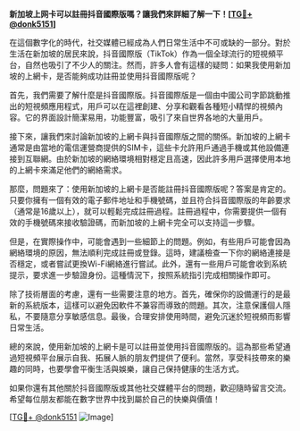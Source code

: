 **新加坡上网卡可以註冊抖音國際版嗎？讓我們來詳細了解一下！[[TG💪+ @donk5151](https://t.me/s/donk5151)]**

在這個數字化的時代，社交媒體已經成為人們日常生活中不可或缺的一部分。對於生活在新加坡的居民來說，抖音國際版（TikTok）作為一個全球流行的短視頻平台，自然也吸引了不少人的關注。然而，許多人會有這樣的疑問：如果我使用新加坡的上網卡，是否能夠成功註冊並使用抖音國際版呢？

首先，我們需要了解什麼是抖音國際版。抖音國際版是一個由中國公司字節跳動推出的短視頻應用程式，用戶可以在這裡創建、分享和觀看各種短小精悍的視頻內容。它的界面設計簡潔易用，功能豐富，吸引了來自世界各地的大量用戶。

接下來，讓我們來討論新加坡的上網卡與抖音國際版之間的關係。新加坡的上網卡通常是由當地的電信運營商提供的SIM卡，這些卡允許用戶通過手機或其他設備連接到互聯網。由於新加坡的網絡環境相對穩定且高速，因此許多用戶選擇使用本地的上網卡來滿足他們的網絡需求。

那麼，問題來了：使用新加坡的上網卡是否能註冊抖音國際版呢？答案是肯定的。只要你擁有一個有效的電子郵件地址和手機號碼，並且符合抖音國際版的年齡要求（通常是16歲以上），就可以輕鬆完成註冊過程。註冊過程中，你需要提供一個有效的手機號碼來接收驗證碼，而新加坡的上網卡完全可以支持這一步驟。

但是，在實際操作中，可能會遇到一些細節上的問題。例如，有些用戶可能會因為網絡環境的原因，無法順利完成註冊或登錄。這時，建議檢查一下你的網絡連接是否穩定，或者嘗試更換Wi-Fi網絡進行嘗試。此外，還有一些用戶可能會收到系統提示，要求進一步驗證身份。這種情況下，按照系統指引完成相關操作即可。

除了技術層面的考慮，還有一些需要注意的地方。首先，確保你的設備運行的是最新的系統版本，這樣可以避免因軟件不兼容而導致的問題。其次，注意保護個人隱私，不要隨意分享敏感信息。最後，合理安排使用時間，避免沉迷於短視頻而影響日常生活。

總的來說，使用新加坡的上網卡是可以註冊並使用抖音國際版的。這為那些希望通過短視頻平台展示自我、拓展人脈的朋友們提供了便利。當然，享受科技帶來的樂趣的同時，也要學會平衡生活與娛樂，讓自己保持健康的生活方式。

如果你還有其他關於抖音國際版或其他社交媒體平台的問題，歡迎隨時留言交流。希望每位朋友都能在數字世界中找到屬於自己的快樂與價值！

[[TG💪+ @donk5151](https://t.me/s/donk5151) ![Image](https://i.postimg.cc/rwNCRYN7/Snipaste-2025-04-30-17-27-05.png)]